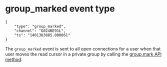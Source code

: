 # group_marked event type

	{
		"type": "group_marked",
		"channel": "G024BE91L",
		"ts": "1401383885.000061"
	}

The `group_marked` event is sent to all open connections for a user when
that user moves the read cursor in a private group by calling the
[group.mark API method](/methods/group.mark).
